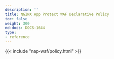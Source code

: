 ```yaml
---
description: ''
title: NGINX App Protect WAF Declarative Policy
toc: false
weight: 300
nd-docs: DOCS-1644
type:
- reference
---
```


{{< include "nap-waf/policy.html" >}}
